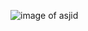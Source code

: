 ![image of asjid](https://github.com/MuhmmadAsjid/markdown-portfolio/blob/9ea112b0d79c56a61aee430d17bfe6ff01251c8a/Picture4.jpg)
